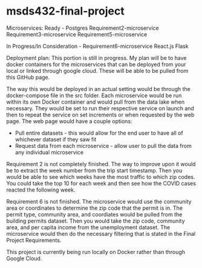 # msds432-final-project

Microservices:
Ready -
Postgres
Requirement2-microservice
Requirement3-microservice
Requirement5-microservice

In Progress/In Consideration - 
Requirement6-microservice
React.js
Flask


Deployment plan:
This portion is still in progress.
My plan will be to have docker containers for the microservices that can be deployed from your local or linked through google cloud.
These will be able to be pulled from this GitHub page.

The way this would be deployed in an actual setting would be through the docker-compose file in the src folder. 
Each microservice would be run within its own Docker container and would pull from the data lake when necessary.
They would be set to run their respective service on launch and then to repeat the service on set increments or when requested by the web page. 
The web page would have a couple options:
  - Pull entire datasets - this would allow for the end user to have all of whichever dataset if they saw fit
  - Request data from each microservice - allow user to pull the data from any individual microservice
  
Requirement 2 is not completely finished. The way to improve upon it would be to extract the week number from the trip start timestamp.
Then you would be able to see which weeks have the most traffic to which zip codes. You could take the top 10 for each week and then see how the COVID cases
reacted the following week. 

Requirement 6 is not finished. The microservice would use the community area or coordinates to determine the zip code that the permit is in. 
The permit type, community area, and coordiates would be pulled from the building permits dataset. Then you would take the zip code, community area, and 
per capita income from the unemployment dataset. 
The microservice would then do the necessary filtering that is stated in the Final Project Requirements.

This project is currently being run locally on Docker rather than through Google Cloud. 
